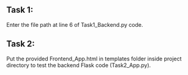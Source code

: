 ## Task 1:
Enter the file path at line 6 of Task1_Backend.py code.

## Task 2:
Put the provided Frontend_App.html in templates folder inside project directory to test the backend Flask code (Task2_App.py).
